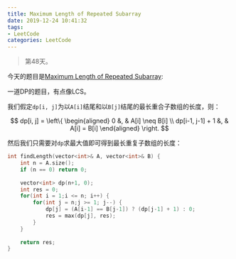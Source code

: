 ```yaml
---
title: Maximum Length of Repeated Subarray
date: 2019-12-24 10:41:32
tags:
- LeetCode
categories: LeetCode
---
```


> 第48天。

今天的题目是[Maximum Length of Repeated Subarray](https://leetcode.com/problems/maximum-length-of-repeated-subarray/):

一道DP的题目，有点像LCS。

我们假定`dp[i, j]`为以`A[i]`结尾和以`B[j]`结尾的最长重合子数组的长度，则：

$$
dp[i, j] = \left\{
    \begin{aligned}
        0 &, & A[i] \neq B[i] \\
        dp[i-1, j-1] + 1 &, & A[i] = B[i]
    \end{aligned}
\right.
$$

然后我们只需要对`dp`求最大值即可得到最长重复子数组的长度：

```c++
int findLength(vector<int>& A, vector<int>& B) {
    int n = A.size();
    if (n == 0) return 0;
    
    vector<int> dp(n+1, 0);
    int res = 0;
    for(int i = 1;i <= n; i++) {
        for(int j = n;j >= 1; j--) {
            dp[j] = (A[i-1] == B[j-1]) ? (dp[j-1] + 1) : 0;
            res = max(dp[j], res);
        }
    }
    
    return res;
}
```